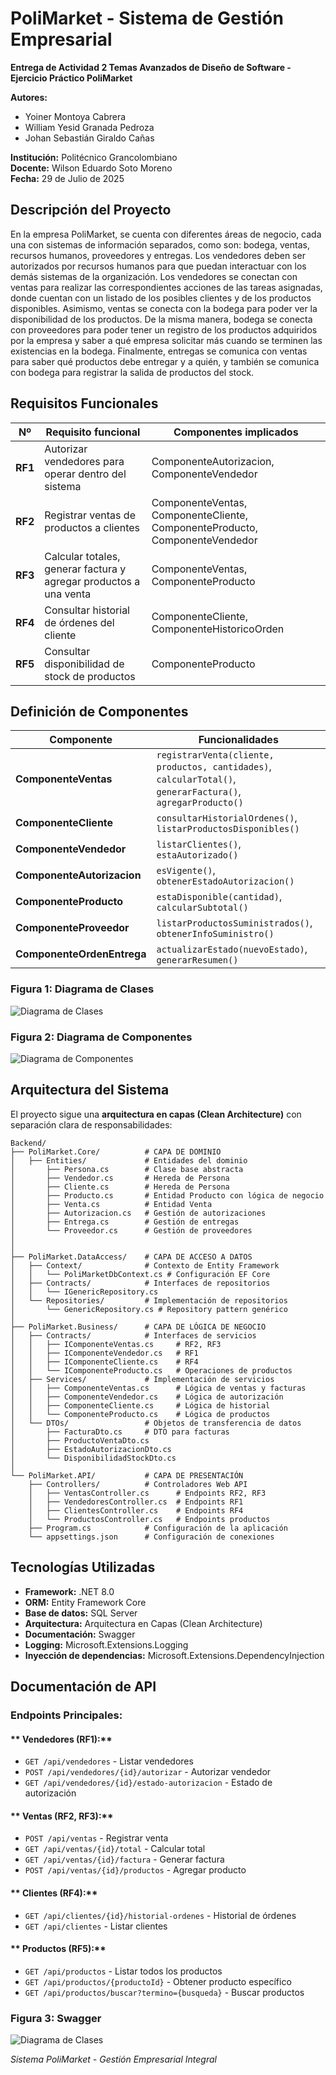 # PoliMarket - Sistema de Gestión Empresarial

**Entrega de Actividad 2 Temas Avanzados de Diseño de Software - Ejercicio Práctico PoliMarket**

**Autores:**

- Yoiner Montoya Cabrera
- William Yesid Granada Pedroza
- Johan Sebastián Giraldo Cañas

**Institución:** Politécnico Grancolombiano  
**Docente:** Wilson Eduardo Soto Moreno  
**Fecha:** 29 de Julio de 2025

## Descripción del Proyecto

En la empresa PoliMarket, se cuenta con diferentes áreas de negocio, cada una con sistemas de información separados, como son: bodega, ventas, recursos humanos, proveedores y entregas. Los vendedores deben ser autorizados por recursos humanos para que puedan interactuar con los demás sistemas de la organización. Los vendedores se conectan con ventas para realizar las correspondientes acciones de las tareas asignadas, donde cuentan con un listado de los posibles clientes y de los productos disponibles. Asimismo, ventas se conecta con la bodega para poder ver la disponibilidad de los productos. De la misma manera, bodega se conecta con proveedores para poder tener un registro de los productos adquiridos por la empresa y saber a qué empresa solicitar más cuando se terminen las existencias en la bodega. Finalmente, entregas se comunica con ventas para saber qué productos debe entregar y a quién, y también se comunica con bodega para registrar la salida de productos del stock.

## Requisitos Funcionales

| **Nº**  | **Requisito funcional**                                           | **Componentes implicados**                                                  |
| ------- | ----------------------------------------------------------------- | --------------------------------------------------------------------------- |
| **RF1** | Autorizar vendedores para operar dentro del sistema               | ComponenteAutorizacion, ComponenteVendedor                                  |
| **RF2** | Registrar ventas de productos a clientes                          | ComponenteVentas, ComponenteCliente, ComponenteProducto, ComponenteVendedor |
| **RF3** | Calcular totales, generar factura y agregar productos a una venta | ComponenteVentas, ComponenteProducto                                        |
| **RF4** | Consultar historial de órdenes del cliente                        | ComponenteCliente, ComponenteHistoricoOrden                                 |
| **RF5** | Consultar disponibilidad de stock de productos                    | ComponenteProducto                                                          |

## Definición de Componentes

| **Componente**             | **Funcionalidades**                                                                                          |
| -------------------------- | ------------------------------------------------------------------------------------------------------------ |
| **ComponenteVentas**       | `registrarVenta(cliente, productos, cantidades)`, `calcularTotal()`, `generarFactura()`, `agregarProducto()` |
| **ComponenteCliente**      | `consultarHistorialOrdenes()`, `listarProductosDisponibles()`                                                |
| **ComponenteVendedor**     | `listarClientes()`, `estaAutorizado()`                                                                       |
| **ComponenteAutorizacion** | `esVigente()`, `obtenerEstadoAutorizacion()`                                                                 |
| **ComponenteProducto**     | `estaDisponible(cantidad)`, `calcularSubtotal()`                                                             |
| **ComponenteProveedor**    | `listarProductosSuministrados()`, `obtenerInfoSuministro()`                                                  |
| **ComponenteOrdenEntrega** | `actualizarEstado(nuevoEstado)`, `generarResumen()`                                                          |

### **Figura 1: Diagrama de Clases**

![Diagrama de Clases](docs/images/Diagrama-de-clases-UML-V2.0.bmp)

### **Figura 2: Diagrama de Componentes**

![Diagrama de Componentes](docs/images/Diagrama-de-Componetes-UML-V2.0.bmp)

## Arquitectura del Sistema

El proyecto sigue una **arquitectura en capas (Clean Architecture)** con separación clara de responsabilidades:

```
Backend/
├── PoliMarket.Core/          # CAPA DE DOMINIO
│   ├── Entities/             # Entidades del dominio
│       ├── Persona.cs        # Clase base abstracta
│       ├── Vendedor.cs       # Hereda de Persona
│       ├── Cliente.cs        # Hereda de Persona
│       ├── Producto.cs       # Entidad Producto con lógica de negocio
│       ├── Venta.cs          # Entidad Venta
│       ├── Autorizacion.cs   # Gestión de autorizaciones
│       ├── Entrega.cs        # Gestión de entregas
│       └── Proveedor.cs      # Gestión de proveedores
│
│
├── PoliMarket.DataAccess/    # CAPA DE ACCESO A DATOS
│   ├── Context/              # Contexto de Entity Framework
│   │   └── PoliMarketDbContext.cs # Configuración EF Core
│   ├── Contracts/            # Interfaces de repositorios
│   │   └── IGenericRepository.cs
│   └── Repositories/         # Implementación de repositorios
│       └── GenericRepository.cs # Repository pattern genérico
│
├── PoliMarket.Business/      # CAPA DE LÓGICA DE NEGOCIO
│   ├── Contracts/            # Interfaces de servicios
│   │   ├── IComponenteVentas.cs     # RF2, RF3
│   │   ├── IComponenteVendedor.cs   # RF1
│   │   ├── IComponenteCliente.cs    # RF4
│   │   └── IComponenteProducto.cs   # Operaciones de productos
│   ├── Services/             # Implementación de servicios
│   │   ├── ComponenteVentas.cs      # Lógica de ventas y facturas
│   │   ├── ComponenteVendedor.cs    # Lógica de autorización
│   │   ├── ComponenteCliente.cs     # Lógica de historial
│   │   └── ComponenteProducto.cs    # Lógica de productos
│   └── DTOs/                 # Objetos de transferencia de datos
│       ├── FacturaDto.cs     # DTO para facturas
│       ├── ProductoVentaDto.cs
│       ├── EstadoAutorizacionDto.cs
│       └── DisponibilidadStockDto.cs
│
└── PoliMarket.API/           # CAPA DE PRESENTACIÓN
    ├── Controllers/          # Controladores Web API
    │   ├── VentasController.cs      # Endpoints RF2, RF3
    │   ├── VendedoresController.cs  # Endpoints RF1
    │   ├── ClientesController.cs    # Endpoints RF4
    │   └── ProductosController.cs   # Endpoints productos
    ├── Program.cs            # Configuración de la aplicación
    └── appsettings.json      # Configuración de conexiones
```

## Tecnologías Utilizadas

- **Framework:** .NET 8.0
- **ORM:** Entity Framework Core
- **Base de datos:** SQL Server
- **Arquitectura:** Arquitectura en Capas (Clean Architecture)
- **Documentación:** Swagger
- **Logging:** Microsoft.Extensions.Logging
- **Inyección de dependencias:** Microsoft.Extensions.DependencyInjection

## Documentación de API

### **Endpoints Principales:**

#### ** Vendedores (RF1):**

- `GET /api/vendedores` - Listar vendedores
- `POST /api/vendedores/{id}/autorizar` - Autorizar vendedor
- `GET /api/vendedores/{id}/estado-autorizacion` - Estado de autorización

#### ** Ventas (RF2, RF3):**

- `POST /api/ventas` - Registrar venta
- `GET /api/ventas/{id}/total` - Calcular total
- `GET /api/ventas/{id}/factura` - Generar factura
- `POST /api/ventas/{id}/productos` - Agregar producto

#### ** Clientes (RF4):**

- `GET /api/clientes/{id}/historial-ordenes` - Historial de órdenes
- `GET /api/clientes` - Listar clientes

#### ** Productos (RF5):**

- `GET /api/productos` - Listar todos los productos
- `GET /api/productos/{productoId}` - Obtener producto específico
- `GET /api/productos/buscar?termino={busqueda}` - Buscar productos

### **Figura 3: Swagger**

![Diagrama de Clases](docs/images/Swagger.jpeg)

_Sistema PoliMarket - Gestión Empresarial Integral_
